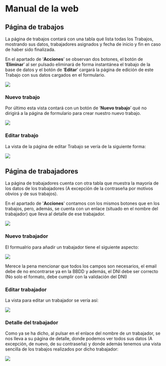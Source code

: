 # Manual de la web

## Página de trabajos

La página de trabajos contará con una tabla qué lista todas los Trabajos, mostrando sus datos, trabajadores asignados y 
fecha de inicio y fin en caso de haber sido finalizada.

En el apartado de ‘**Acciones**’ se observan dos botones, el botón de ‘**Eliminar**’ al ser pulsado eliminará de forma 
instantánea el trabajo de la base de datos y el botón de ‘**Editar**’ cargará la página de edición de este Trabajo con sus 
datos cargados en el formulario.

![](lista-trabajos.png)

### Nuevo trabajo

Por último esta vista contará con un botón de ‘**Nuevo trabajo**’ qué no dirigirá a la página de formulario para 
crear nuestro nuevo trabajo.

![](nuevo-trabajo.png)

### Editar trabajo

La vista de la página de editar Trabajo se vería de la siguiente forma: 

![](edit-trabajo.png)

## Página de trabajadores

La página de trabajadores cuenta con otra tabla que muestra la mayoría de los datos de los trabajadores (A excepción de
la contraseña por motivos obvios y de sus trabajos).

En el apartado de '**Acciones**' contamos con los mismos botones que en los trabajos, pero, además, se cuenta con un
enlace (situado en el nombre del trabajador) que lleva al detalle de ese trabajador.

![](lista-trabajadores.png)

### Nuevo trabajador

El formualrio para añadir un trabajador tiene el siguiente aspecto:

![](nuevo-trabajador.png)

Merece la pena mencionar que todos los campos son necesarios, el email debe de no encontrarse ya en la BBDD y además,
el DNI debe ser correcto (No solo el formato, debe cumplir con la validación del DNI)

### Editar trabajador

La vista para editar un trabajador se vería así:

![](edit-trabajador.png)

### Detalle del trabajador

Como ya se ha dicho, al pulsar en el enlace del nombre de un trabajador, se nos lleva a su página de detalle, donde
podemos ver todos sus datos (A excepción, de nuevo, de su contraseña) y donde además tenemos una vista sencilla de 
los trabajos realizados por dicho trabajador:

![](detalle-trabajador.png)